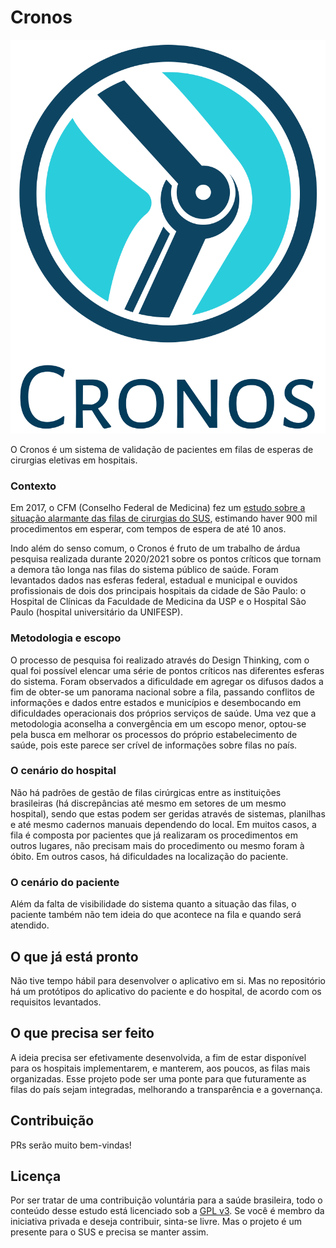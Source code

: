 # Cronos

![Logo Cronos](https://github.com/FelipeNFL/Cronos/blob/main/Logo/website_logo_solid_background.png)

O Cronos é um sistema de validação de pacientes em filas de esperas de cirurgias eletivas em hospitais.

### Contexto

Em 2017, o CFM (Conselho Federal de Medicina) fez um [estudo sobre a situação alarmante das filas de cirurgias do SUS](https://portal.cfm.org.br/artigos/o-sistema-unico-de-saude-e-as-filas-de-espera-para-cirurgias-eletivas/), estimando haver 900 mil procedimentos em esperar, com tempos de espera de até 10 anos.

Indo além do senso comum, o Cronos é fruto de um trabalho de árdua pesquisa realizada durante 2020/2021 sobre os pontos críticos que tornam a demora tão longa nas filas do sistema público de saúde. Foram levantados dados nas esferas federal, estadual e municipal e ouvidos profissionais de dois dos principais hospitais da cidade de São Paulo: o Hospital de Clínicas da Faculdade de Medicina da USP e o Hospital São Paulo (hospital universitário da UNIFESP).

### Metodologia e escopo

O processo de pesquisa foi realizado através do Design Thinking, com o qual foi possível elencar uma série de pontos críticos nas diferentes esferas do sistema. Foram observados a dificuldade em agregar os difusos dados a fim de obter-se um panorama nacional sobre a fila, passando conflitos de informações e dados entre estados e municípios e desembocando em dificuldades operacionais dos próprios serviços de saúde. Uma vez que a metodologia aconselha a convergência em um escopo menor, optou-se pela busca em melhorar os processos do próprio estabelecimento de saúde, pois este parece ser crível de informações sobre filas no país.

### O cenário do hospital

Não há padrões de gestão de filas cirúrgicas entre as instituições brasileiras (há discrepâncias até mesmo em setores de um mesmo hospital), sendo que estas podem ser geridas através de sistemas, planilhas e até mesmo cadernos manuais dependendo do local. Em muitos casos, a fila é composta por pacientes que já realizaram os procedimentos em outros lugares, não precisam mais do procedimento ou mesmo foram à óbito. Em outros casos, há dificuldades na localização do paciente.

### O cenário do paciente

Além da falta de visibilidade do sistema quanto a situação das filas, o paciente também não tem ideia do que acontece na fila e quando será atendido.

## O que já está pronto

Não tive tempo hábil para desenvolver o aplicativo em si. Mas no repositório há um protótipos do aplicativo do paciente e do hospital, de acordo com os requisitos levantados.

## O que precisa ser feito

A ideia precisa ser efetivamente desenvolvida, a fim de estar disponível para os hospitais implementarem, e manterem, aos poucos, as filas mais organizadas. Esse projeto pode ser uma ponte para que futuramente as filas do país sejam integradas, melhorando a transparência e a governança.

## Contribuição

PRs serão muito bem-vindas!

## Licença

Por ser tratar de uma contribuição voluntária para a saúde brasileira, todo o conteúdo desse estudo está licenciado sob a [GPL v3](https://www.gnu.org/licenses/quick-guide-gplv3.pt-br.html). Se você é membro da iniciativa privada e deseja contribuir, sinta-se livre. Mas o projeto é um presente para o SUS e precisa se manter assim.
